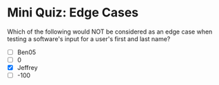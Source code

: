 # Mini Quiz: Edge Cases

Which of the following would NOT be considered as an edge case when testing a software's input for a user's first and last name?

- [ ] Ben05
- [ ] 0
- [x] Jeffrey
- [ ] -100
